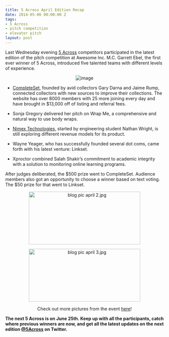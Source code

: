 ```yaml
---
title: 5 Across April Edition Recap
date: 2014-05-06 00:00:00 Z
tags:
- 5 Across
- pitch competition
- elevator pitch
layout: post
---
```

 
<p>Last Wednesday evening <a href="http://www.5across.org/" target="_blank">5 Across</a> competitors participated in the latest edition of the pitch competition at Awesome Inc. M.C. Garrett Ebel, the first ever winner of 5 Across, introduced five talented teams with different levels of experience. </p>
<div align="center"><figure class="tmblr-full" data-orig-height="208" data-orig-width="500" data-orig-src="https://66.media.tumblr.com/70fcb73a03c24def092c25d4415b13a2/tumblr_inline_n56d90GoQK1spm8pc.jpg"><img alt="image" src="https://66.media.tumblr.com/771184f923fb840530109c5347fe83e1/tumblr_inline_pkigp6t3Cq1spm8pc_540.jpg" data-orig-height="208" data-orig-width="500" data-orig-src="https://66.media.tumblr.com/70fcb73a03c24def092c25d4415b13a2/tumblr_inline_n56d90GoQK1spm8pc.jpg"/></figure></div>
<ul><li>
<p><a href="https://www.completeset.com/" target="_blank">CompleteSet</a>, founded by avid collectors Gary Darna and Jaime Rump, connected collectors with new sources to improve their collections. The website has over 8000 members with 25 more joining every day and have brought in $13,000 off of listing and referral fees. </p>
</li>
<li>
<p>Sonja Gregory delivered her pitch on Wrap Me, a comprehensive and natural way to use body wraps. </p>
</li>
<li>
<p><a href="http://www.nimextechnologies.com/" target="_blank">Nimex Technologies,</a> started by engineering student Nathan Wright, is still exploring different revenue models for its product. </p>
</li>
<li>
<p>Wayne Yeager, who has successfully founded several dot coms, came forth with his latest venture: Linkset.</p>
</li>
<li>
<p>Xproctor combined Salah Shakir’s commitment to academic integrity with a solution to monitoring  online learning programs.  </p>
</li>
</ul><p>After judges deliberated, the $500 prize went to CompleteSet. Audience members also got an opportunity to choose a winner based on text voting. The $50 prize for that went to Linkset.</p>
<div align="center"><figure class="tmblr-full" data-orig-height="1064" data-orig-width="1600" data-orig-src="https://lh5.googleusercontent.com/XxBYOjoWGbA_IknSg7Z4GW42SSBTC8mm_iD2xWMy9zNLq_sELgCGerIOzS84cui8zUJMZ8QOo5LIyPlK5enbxJYbtYu1_yvoG6O-VWcuwkPP_jwik__FDqrVXcTYwTVaIQ"><img alt="blog pic april 2.jpg" height="168px;" src="https://66.media.tumblr.com/656bc916f938f6b7ea8b5111513d862b/tumblr_inline_pkigp7JGI11spm8pc_540.jpg" width="354px;" data-orig-height="1064" data-orig-width="1600" data-orig-src="https://lh5.googleusercontent.com/XxBYOjoWGbA_IknSg7Z4GW42SSBTC8mm_iD2xWMy9zNLq_sELgCGerIOzS84cui8zUJMZ8QOo5LIyPlK5enbxJYbtYu1_yvoG6O-VWcuwkPP_jwik__FDqrVXcTYwTVaIQ"/></figure>   <figure class="tmblr-full" data-orig-height="1064" data-orig-width="1600" data-orig-src="https://lh3.googleusercontent.com/plgQxKH5sCE1WjMu1ZmszLiaF3Tb97ijQS4ZchdJ7w7yFlc60buCUssSwRX_uLBFGKFtCdGIAhsXO4BWTw5VHBjZMPTpfspI7yMl-zh70vPJcKL1uSyUs0Z1nUc7U68rCQ"><img alt="blog pic april 3.jpg" height="168px;" src="https://66.media.tumblr.com/d283a0397cc9bdf0c0d9e9b4478b9476/tumblr_inline_pkigp7GW0Q1spm8pc_540.jpg" width="354px;" data-orig-height="1064" data-orig-width="1600" data-orig-src="https://lh3.googleusercontent.com/plgQxKH5sCE1WjMu1ZmszLiaF3Tb97ijQS4ZchdJ7w7yFlc60buCUssSwRX_uLBFGKFtCdGIAhsXO4BWTw5VHBjZMPTpfspI7yMl-zh70vPJcKL1uSyUs0Z1nUc7U68rCQ"/></figure></div>
<div align="center">Check out more pictures from the event <a href="https://www.flickr.com/photos/awesomeinc/sets/72157644039870867/" target="_blank">here</a>!</div>

<p><strong>The next 5 Across is on June 25th. Keep up with all the participants, catch where previous winners are now, and get all the latest updates on the next edition <a href="https://twitter.com/5Across" target="_blank">@5Across</a> on Twitter. </strong></p>
